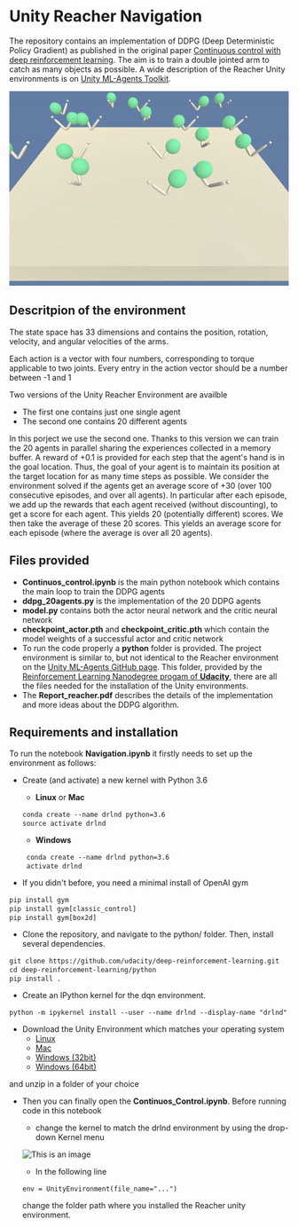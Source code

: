# Unity Reacher Navigation
The repository contains an implementation of DDPG (Deep Deterministic Policy Gradient) as published in the original paper [Continuous control with deep reinforcement learning](https://arxiv.org/abs/1509.02971).
The aim is to train a double jointed arm to catch as many objects as possible.
A wide description of the Reacher Unity environments is on [Unity ML-Agents Toolkit](https://github.com/Unity-Technologies/ml-agents).

![This is an image](reacher_trained.gif)

## Descritpion of the environment

The state space has 33 dimensions and contains the position, rotation, velocity, and angular velocities of the arms.

Each action is a vector with four numbers, corresponding to torque applicable to two joints. Every entry in the action vector should be a number between -1 and 1

Two versions of the Unity Reacher Environment are availble

- The first one contains just one single agent
- The second one contains 20 different agents

In this porject we use the second one. Thanks to this version we can train the 20 agents in parallel sharing the experiences collected in a memory buffer. 
 A reward of +0.1 is provided for each step that the agent's hand is in the goal location. Thus, the goal of your agent is to maintain its position at the target location for as many time steps as possible.  We consider the environment solved if the agents get an average score of +30 (over 100 consecutive episodes, and over all agents). In particular after each episode, we add up the rewards that each agent received (without discounting), to get a score for each agent. This yields 20 (potentially different) scores. We then take the average of these 20 scores. This yields an average score for each episode (where the average is over all 20 agents). 

## Files provided

- **Continuos_control.ipynb** is the main python notebook which contains the main loop to train the DDPG agents
- **ddpg_20agents.py** is the implementation of the 20 DDPG agents
- **model.py** contains both the actor neural network and the critic neural network
- **checkpoint_actor.pth** and **checkpoint_critic.pth** which contain the model weights of a successful actor and critic network
- To run the code properly a **python** folder is provided. The project environment is similar to, but not identical to the Reacher environment on the [Unity ML-Agents GitHub page](https://github.com/Unity-Technologies/ml-agents). This folder, provided by the [Reinforcement Learning Nanodegree progam of **Udacity**]( https://www.udacity.com/course/deep-reinforcement-learning-nanodegree--nd893), there are all the files needed for the installation of the Unity environments. 
- The **Report_reacher.pdf** describes the details of the implementation and more ideas about the DDPG algorithm.

## Requirements and installation

To run the notebook **Navigation.ipynb** it firstly needs to set up the environment as follows:

- Create (and activate) a new kernel with Python 3.6
    - **Linux** or **Mac**
   ```
   conda create --name drlnd python=3.6
   source activate drlnd
    ```  
    - **Windows**
   ```
    conda create --name drlnd python=3.6
    activate drlnd
   ```

- If you didn't before, you need a minimal install of OpenAI gym
```
pip install gym
pip install gym[classic_control]
pip install gym[box2d]
```

- Clone the repository, and navigate to the python/ folder. Then, install several dependencies.
```
git clone https://github.com/udacity/deep-reinforcement-learning.git
cd deep-reinforcement-learning/python
pip install .
```

- Create an IPython kernel for the dqn environment.
```
python -m ipykernel install --user --name drlnd --display-name "drlnd"
```

- Download the Unity Environment which matches your operating system
    - [Linux](https://s3-us-west-1.amazonaws.com/udacity-drlnd/P2/Reacher/Reacher_Linux.zip)
    - [Mac](https://s3-us-west-1.amazonaws.com/udacity-drlnd/P2/Reacher/Reacher.app.zip)
    - [Windows (32bit)](https://s3-us-west-1.amazonaws.com/udacity-drlnd/P2/Reacher/Reacher_Windows_x86.zip)
    - [Windows (64bit)](https://s3-us-west-1.amazonaws.com/udacity-drlnd/P2/Reacher/Reacher_Windows_x86_64.zip)

and unzip in a folder of your choice

- Then you can finally open the **Continuos_Control.ipynb**. Before running code in this notebook
    - change the kernel to match the drlnd environment by using the drop-down Kernel menu
    
    ![This is an image](https://user-images.githubusercontent.com/10624937/42386929-76f671f0-8106-11e8-9376-f17da2ae852e.png)
 
    - In the following line
    ```
    env = UnityEnvironment(file_name="...")
    ```
    change the folder path where you installed the Reacher unity environment.
